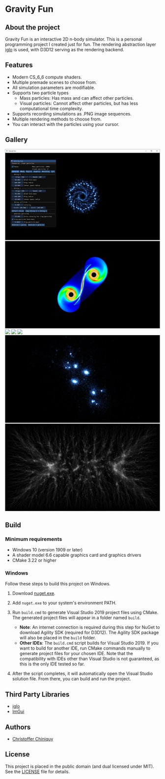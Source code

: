 # Gravity Fun

## About the project

Gravity Fun is an interactive 2D n-body simulator.
This is a personal programming project I created just for fun.
The rendering abstraction layer [iglo](https://github.com/c-chiniquy/iglo) is used, with D3D12 serving as the rendering backend.

## Features

- Modern CS_6_6 compute shaders.
- Multiple premade scenes to choose from.
- All simulation parameters are modifiable.
- Supports two particle types
  - Mass particles: Has mass and can affect other particles.
  - Visual particles: Cannot affect other particles, but has less computational time complexity.
- Supports recording simulations as .PNG image sequences.
- Multiple rendering methods to choose from.
- You can interact with the particles using your cursor.

## Gallery

![](images/20k-galaxy.png)
![](images/50-million-particle-galaxy-collision.png)
![](images/black-hole-forms.gif)
![](images/circle-galaxies-collide.gif)
![](images/galaxies-collide.gif)
![](images/merging-clusters.png)
![](images/nbody-heatmap.png)

## Build

### Minimum requirements

- Windows 10 (version 1909 or later)
- A shader model 6.6 capable graphics card and graphics drivers
- CMake 3.22 or higher

### Windows

Follow these steps to build this project on Windows.

1. Download [nuget.exe](https://learn.microsoft.com/en-us/nuget/install-nuget-client-tools?tabs=windows#nugetexe-cli).

2. Add `nuget.exe` to your system's environment PATH.

3. Run `build.cmd` to generate Visual Studio 2019 project files using CMake. The generated project files will appear in a folder named `build`.
   - **Note**: An internet connection is required during this step for NuGet to download Agility SDK (required for D3D12). The Agility SDK package will also be placed in the `build` folder.
   - **Other IDEs**: The `build.cmd` script builds for Visual Studio 2019. If you want to build for another IDE, run CMake commands manually to generate project files for your chosen IDE. Note that the compatibility with IDEs other than Visual Studio is not guaranteed, as this is the only IDE tested so far.

4. After the script completes, it will automatically open the Visual Studio solution file. From there, you can build and run the project.

## Third Party Libraries

- [iglo](https://github.com/c-chiniquy/iglo)
- [ImGui](https://github.com/ocornut/imgui)

## Authors

- [Christoffer Chiniquy](https://github.com/c-chiniquy)

## License

This project is placed in the public domain (and dual licensed under MIT). See the [LICENSE](LICENSE) file for details.

